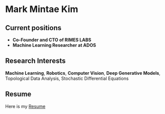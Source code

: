 # Mark Mintae Kim

## Current positions
- **Co-Founder and CTO of RIMES LABS**  
- **Machine Learning Researcher at ADOS**

## Research Interests
**Machine Learning**, **Robotics**, **Computer Vision**, **Deep Generative Models**, Topological Data Analysis, Stochastic Differential Equations  

## Resume
Here is my [Resume](./Resume_Mark_Mintae_Kim.pdf)
